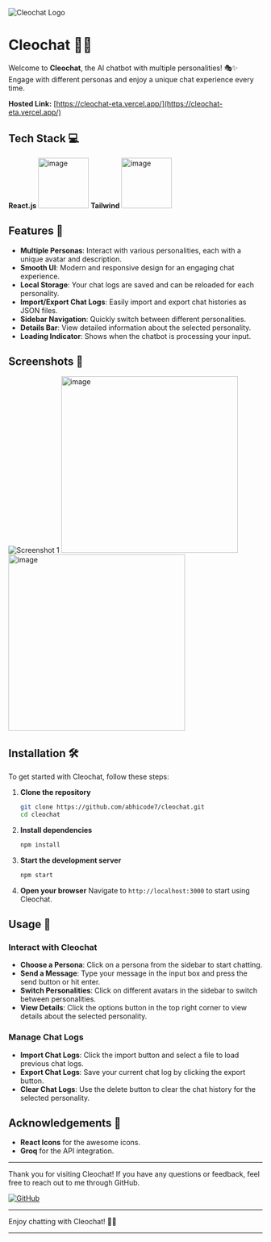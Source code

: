 ![Cleochat Logo](https://cleochat-eta.vercel.app/logo.png) 

# Cleochat 🤖💬

Welcome to **Cleochat**, the AI chatbot with multiple personalities! 🎭✨ Engage with different personas and enjoy a unique chat experience every time.

**Hosted Link:** [https://cleochat-eta.vercel.app/](https://cleochat-eta.vercel.app/)

## Tech Stack 💻
**React.js** <img width="100" alt="image" src="https://cdn.iconscout.com/icon/free/png-256/free-react-1-282599.png">
**Tailwind** <img width="100" alt="image" src="https://encrypted-tbn0.gstatic.com/images?q=tbn:ANd9GcTeKPw4CK4jcH7udsFHZdiB3iIOuI3fUCsxUZosXy4Y1yd25NA-dzCBPrSDIhg1BwObl3w&usqp=CAU">

## Features 🚀
- **Multiple Personas**: Interact with various personalities, each with a unique avatar and description.
- **Smooth UI**: Modern and responsive design for an engaging chat experience.
- **Local Storage**: Your chat logs are saved and can be reloaded for each personality.
- **Import/Export Chat Logs**: Easily import and export chat histories as JSON files.
- **Sidebar Navigation**: Quickly switch between different personalities.
- **Details Bar**: View detailed information about the selected personality.
- **Loading Indicator**: Shows when the chatbot is processing your input.

## Screenshots 📸
![Screenshot 1](https://github.com/abhicode7/cleochat/assets/87370756/ab02f864-4b64-4afd-afad-c63943642567)
<img width="350" alt="image" src="https://github.com/abhicode7/cleochat/assets/87370756/d6fc02bd-cce6-4200-80bc-2691e5198414">
<img width="350" alt="image" src="https://github.com/abhicode7/cleochat/assets/87370756/f2b0f77c-f74e-460e-b6fc-4eeadf77e23e">

## Installation 🛠️
To get started with Cleochat, follow these steps:

1. **Clone the repository**
   ```sh
   git clone https://github.com/abhicode7/cleochat.git
   cd cleochat
   ```

2. **Install dependencies**
   ```sh
   npm install
   ```

3. **Start the development server**
   ```sh
   npm start
   ```

4. **Open your browser**
   Navigate to `http://localhost:3000` to start using Cleochat.

## Usage 📝
### Interact with Cleochat
- **Choose a Persona**: Click on a persona from the sidebar to start chatting.
- **Send a Message**: Type your message in the input box and press the send button or hit enter.
- **Switch Personalities**: Click on different avatars in the sidebar to switch between personalities.
- **View Details**: Click the options button in the top right corner to view details about the selected personality.

### Manage Chat Logs
- **Import Chat Logs**: Click the import button and select a file to load previous chat logs.
- **Export Chat Logs**: Save your current chat log by clicking the export button.
- **Clear Chat Logs**: Use the delete button to clear the chat history for the selected personality.

## Acknowledgements 🙌
- **React Icons** for the awesome icons.
- **Groq** for the API integration.

---

Thank you for visiting Cleochat! If you have any questions or feedback, feel free to reach out to me through GitHub.

[![GitHub](https://img.shields.io/badge/GitHub-Abhiroop-181717?style=for-the-badge&logo=github)](https://github.com/abhicode7)

---

Enjoy chatting with Cleochat! 🌟✨

---
